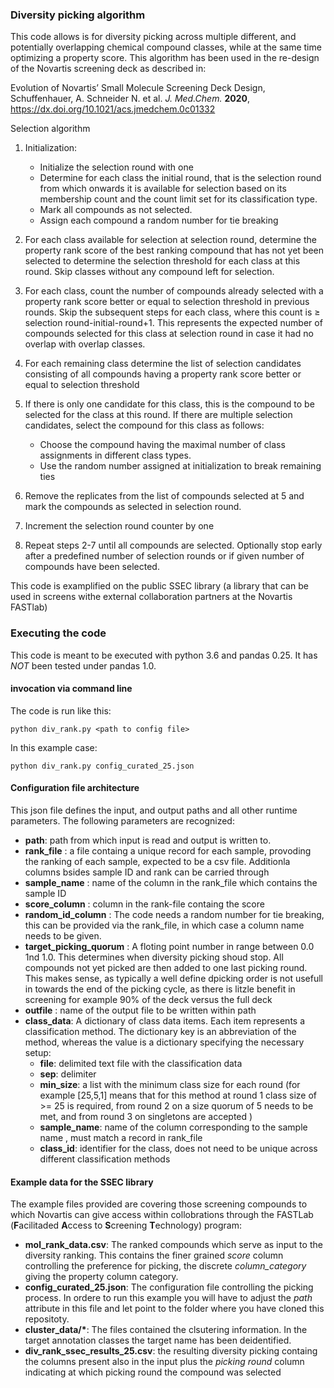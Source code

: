 ### Diversity picking algorithm

This code allows is for diversity picking across multiple different, and potentially overlapping chemical compound classes, while at the same time optimizing a property score. 
This algorithm has been used in the re-design of the Novartis screening deck as described in: 

Evolution of Novartis’ Small Molecule Screening Deck Design, Schuffenhauer, A. Schneider N. et al. *J. Med.Chem.* **2020**, https://dx.doi.org/10.1021/acs.jmedchem.0c01332 


Selection algorithm
1.	Initialization:

	* Initialize the selection round with one
	* Determine for each class the initial round, that is the selection round from which onwards it is available for selection based on its membership count and the count limit set for its classification type.  
	* Mark all compounds as not selected.
	* Assign each compound a random number for tie breaking
2.	For each class available for selection at selection round, determine the property rank score of the best ranking compound that has not yet been selected to determine the selection threshold for each class at this round. Skip classes without any compound left for selection.
3.	For each class, count the number of compounds already selected with a property rank score better or equal to selection threshold in previous rounds. Skip the subsequent steps for each class, where this count is ≥ selection round-initial-round+1. This represents the expected number of compounds selected for this class at selection round in case it had no overlap with overlap classes.  
4.	For each remaining class determine the list of selection candidates consisting of all compounds having a  property rank score better or equal to selection threshold 
5.	If there is only one candidate for this class, this is the compound to be selected for the class at this round. If there are multiple selection candidates, select the compound for this class as follows:

	* Choose the compound having the maximal number of class assignments in different class types. 
	* Use the random number assigned at initialization to break remaining ties
6.	Remove the replicates from the list of compounds selected at 5 and mark the compounds as selected in selection round. 
7.	Increment the selection round counter by one 
8.	Repeat steps 2-7 until all compounds are selected. Optionally stop early after a predefined number of selection rounds or if given number of compounds have been selected.   

This code is examplified on the public SSEC library (a library that can be used in screens withe external collaboration partners at the Novartis FASTlab)

### Executing the code
This code is meant to be executed with python 3.6 and pandas 0.25. It has *NOT* been tested under pandas 1.0. 

#### invocation via command line

The code is run like this:

	python div_rank.py <path to config file>

In this example case:

	python div_rank.py config_curated_25.json


#### Configuration file architecture
This json file defines the input, and output paths and all other runtime parameters. The following parameters are recognized:

- **path**: path from which input is read and output is written to. 
- **rank_file** : a file containg a unique record for each sample, provoding the ranking of each sample, expected to be a csv file. Additionla columns bsides sample ID and rank can be carried through
- **sample_name** : name of the column in the rank_file which contains the sample ID
- **score_column** : column in the rank-file containg the score
- **random_id_column** : The code needs a random number for tie breaking, this can be provided via the rank_file, in which case a column name needs to be given. 
- **target_picking_quorum** : A floting point number in range between 0.0 1nd 1.0. This determines when diversity picking shoud stop. All compounds not yet picked are then added to one last picking round. This makes sense, as typically a well define dpicking order is not usefull in towards the end of the picking cycle, as there is litzle benefit in screening for example 90% of the deck versus the full deck
- **outfile** : name of the output file to be written within path
- **class_data**: A dictionary of class data items. Each item represents a classification method. The dictionary key is an abbreviation of the method, whereas the value is a dictionary specifying the necessary setup:
	- **file**: delimited text file with the classification data
    - **sep**: delimiter
    - **min_size**: a list with the minimum class size for each round (for example \[25,5,1\] means that for this method at round 1 class size of >= 25 is required, from round 2 on a size quorum of 5 needs to be met, and from round 3 on singletons are accepted )
    - **sample_name**: name of the column corresponding to the sample name , must match a record in rank_file
    - **class_id**: identifier for the class, does not need to be unique across different classification methods

#### Example data for the SSEC library
The example files provided are covering those screening compounds to which Novartis can give access within collobrations through the FASTLab (**F**acilitaded **A**ccess to **S**creening **T**echnology) program:
* **mol_rank_data.csv**: The ranked compounds which serve as input to the diversity ranking. This contains the finer grained *score* column controlling the preference for picking, the discrete *column_category* giving the property column category. 
* **config_curated_25.json**: The configuration file controlling the picking process. In ordere to run this example you will have to adjust the *path* attribute in this file and let point to the folder where you have cloned this repositoty.
* **cluster_data/\***: The files contained the clsutering information. In the target annotation classes the target name has been deidentified.
* **div_rank_ssec_results_25.csv**: the resulting diversity picking containg the columns present also in the input plus the *picking round* column indicating at which picking round the compound was selected 
